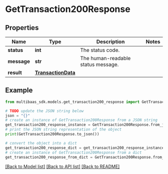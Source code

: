 # GetTransaction200Response


## Properties

Name | Type | Description | Notes
------------ | ------------- | ------------- | -------------
**status** | **int** | The status code. | 
**message** | **str** | The human-readable status message. | 
**result** | [**TransactionData**](TransactionData.md) |  | 

## Example

```python
from multibaas_sdk.models.get_transaction200_response import GetTransaction200Response

# TODO update the JSON string below
json = "{}"
# create an instance of GetTransaction200Response from a JSON string
get_transaction200_response_instance = GetTransaction200Response.from_json(json)
# print the JSON string representation of the object
print(GetTransaction200Response.to_json())

# convert the object into a dict
get_transaction200_response_dict = get_transaction200_response_instance.to_dict()
# create an instance of GetTransaction200Response from a dict
get_transaction200_response_from_dict = GetTransaction200Response.from_dict(get_transaction200_response_dict)
```
[[Back to Model list]](../README.md#documentation-for-models) [[Back to API list]](../README.md#documentation-for-api-endpoints) [[Back to README]](../README.md)


